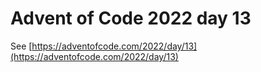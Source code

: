 # Advent of Code 2022 day 13

See [https://adventofcode.com/2022/day/13](https://adventofcode.com/2022/day/13)
